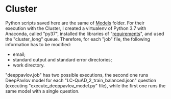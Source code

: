 # Cluster

Python scripts saved here are the same of [Models](Models) folder. For their execution with the Cluster, I created a virtualenv of Python 3.7 with Anaconda, called "py37", installed the libraries of "[requirements](../Models/requirements.txt)", and used the "cluster_long" queue. Therefore, for each "job" file, the following information has to be modified:

- email;
- standard output and standard error directories;
- work directory.

"deeppavlov.job" has two possible executions, the second one runs DeepPavlov model for each "LC-QuAD_2_train_balanced.json" question (executing "execute_deeppavlov_model.py" file), while the first one runs the same model with a single question.
